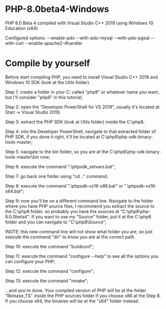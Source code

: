 # PHP-8.0beta4-Windows
PHP 8.0 Beta 4 compiled with Visual Studio C++ 2019 using Windows 10 Education (x64)

Configured options:
--enable-pdo --with-pdo-mysql --with-pdo-pgsql --with-curl --enable-apache2-4handler

# Compile by yourself
Before start compiling PHP, you need to install Visual Studio C++ 2019 and Windows 10 SDK (look at the Utils folder).

Step 1: create a folder in your C: called "php8" or whatever name you want, but I'll consider "php8" in this tutorial;

Step 2: open the "Developer PowerShell for VS 2019", usually it's located at Start -> Visual Studio 2019;

Step 3: extract the PHP SDK (look at Utils folder) inside the C:\php8;

Step 4: into the Developer PowerShell, navigate to that extracted folder of PHP SDK, if you done it right, it'll be located at C:\php8\php-sdk-binary-tools-master;

Step 5: navigate to the bin folder, so you are at the C:\php8\php-sdk-binary-tools-master\bin now;

Step 6: execute the command ".\phpsdk_setvars.bat";

Step 7: go back one folder using "cd .." command;

Step 8: execute the command ".\phpsdk-vs16-x86.bat" or ".\phpsdk-vs16-x64.bat";

Step 9: now you'll be on a different command line. Navigate to the folder where you have PHP source files, I recommend you extract the source to the C:\php8 folder, so probably you have the sources at "C:\php8\php-8.0.0beta4". If you want to use my "Source" folder, put it at the C:\php8 folder and you can navigate to "C:\php8\Source";


!NOTE: this new command line will not show what folder you are, so just execute the command "dir" to know you are at the correct path.

Step 10: execute the command "buildconf";

Step 11: execute the command "configure --help" to see all the options you can configure your PHP;

Step 12: execute the command "configure";

Step 13: execute the command "nmake";

...and you're done. Your compiled version of PHP will be at the folder "Release_TS" inside the PHP sources folder if you choose x86 at the Step 8. If you choose x64, the binaries will be at the "x64" folder instead.
